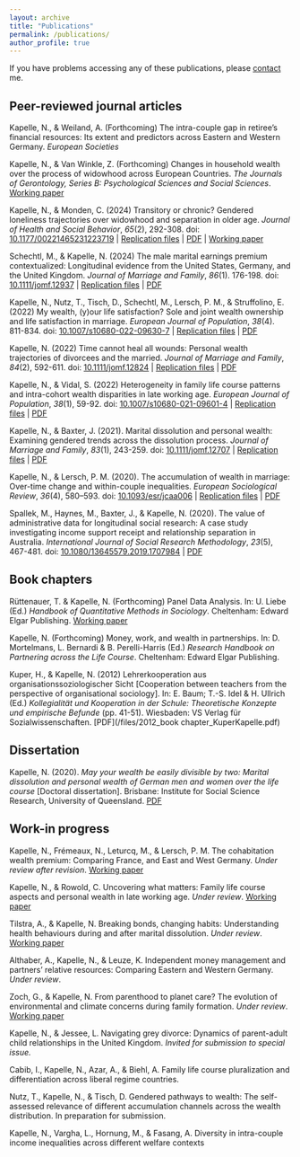 ```yaml
---
layout: archive
title: "Publications"
permalink: /publications/
author_profile: true
---
```


If you have problems accessing any of these publications, please [contact](/contact) me.

## Peer-reviewed journal articles

Kapelle, N., & Weiland, A. (Forthcoming) The intra-couple gap in retiree’s financial resources: Its extent and predictors across Eastern and Western Germany. *European Societies*

Kapelle, N., & Van Winkle, Z. (Forthcoming) Changes in household wealth over the process of widowhood across European Countries. *The Journals of Gerontology, Series B: Psychological Sciences and Social Sciences*. [Working paper](https://osf.io/preprints/socarxiv/davxs/) 

Kapelle, N., & Monden, C. (2024) Transitory or chronic? Gendered loneliness trajectories over widowhood and separation in older age. *Journal of Health and Social Behavior*, *65*(2), 292-308. doi: [10.1177/00221465231223719](https://doi.org/10.1177/00221465231223719) \| [Replication files](https://osf.io/qnyh9/) \| [PDF](/files/2024_JHSB_10.117700221465231223719.pdf) \| [Working paper](https://osf.io/preprints/socarxiv/uqytc/) 

Schechtl, M., & Kapelle, N. (2024) The male marital earnings premium contextualized: Longitudinal evidence from the United States, Germany, and the United Kingdom. *Journal of Marriage and Family*, *86*(1). 176-198. doi: [10.1111/jomf.12937](https://onlinelibrary.wiley.com/doi/full/10.1111/jomf.12937) \| [Replication files](https://osf.io/uwq2z/) \| [PDF](/files/2023_JMF_jomf.12937.pdf)

Kapelle, N., Nutz, T., Tisch, D., Schechtl, M., Lersch, P. M., & Struffolino, E. (2022) My wealth, (y)our life satisfaction? Sole and joint wealth ownership and life satisfaction in marriage. *European Journal of Population*, *38*(4). 811-834. doi: [10.1007/s10680-022-09630-7](http://dx.doi.org/10.1007/s10680-022-09630-7) \| [Replication files](https://osf.io/4mvxr/) \| [PDF](/files/2022_EJP_s10680-022-09630-7.pdf)

Kapelle, N. (2022) Time cannot heal all wounds: Personal wealth trajectories of divorcees and the married. *Journal of Marriage and Family*, *84*(2), 592-611. doi: [10.1111/jomf.12824](https://onlinelibrary.wiley.com/doi/full/10.1111/jomf.12824) \| [Replication files](https://osf.io/vhwsd/) \| [PDF](/files/2022_JMF_jomf.12824.pdf)

Kapelle, N., & Vidal, S. (2022) Heterogeneity in family life course patterns and intra-cohort wealth disparities in late working age. *European Journal of Population*, *38*(1), 59-92. doi: [10.1007/s10680-021-09601-4](https://link.springer.com/article/10.1007/s10680-021-09601-4) \| [Replication files](https://osf.io/5vujc/) \| [PDF](/files/2022_EJP_s10680-021-09601-4.pdf)

Kapelle, N., & Baxter, J. (2021). Marital dissolution and personal wealth: Examining gendered trends across the dissolution process. *Journal of Marriage and Family*, *83*(1), 243-259. doi: [10.1111/jomf.12707](https://onlinelibrary.wiley.com/doi/full/10.1111/jomf.12707) \| [Replication files](https://osf.io/qpm6t/) \| [PDF](/files/2021_JMF_jomf.12707.pdf)

Kapelle, N., & Lersch, P. M. (2020). The accumulation of wealth in marriage: Over-time change and within-couple inequalities. *European Sociological Review*, *36*(4), 580–593. doi: [10.1093/esr/jcaa006](https://academic.oup.com/esr/article/36/4/580/5753972?login=false) \| [Replication files](https://osf.io/sg84a/) \| [PDF](/files/2020_ESR_jcaa006.pdf)

Spallek, M., Haynes, M., Baxter, J., & Kapelle, N. (2020). The value of administrative data for longitudinal social research: A case study investigating income support receipt and relationship separation in Australia. *International Journal of Social Research Methodology*, *23*(5), 467-481. doi: [10.1080/13645579.2019.1707984](https://www.tandfonline.com/doi/abs/10.1080/13645579.2019.1707984) \| [PDF](/files/2020_IJSRM_13645579.2019.1707984.pdf)

## Book chapters

Rüttenauer, T. & Kapelle, N. (Forthcoming) Panel Data Analysis. In: U. Liebe (Ed.) *Handbook of Quantitative Methods in Sociology*. Cheltenham: Edward Elgar Publishing. [Working paper](https://osf.io/preprints/socarxiv/3mfzq)

Kapelle, N. (Forthcoming) Money, work, and wealth in partnerships. In: D. Mortelmans, L. Bernardi & B. Perelli-Harris (Ed.) *Research Handbook on Partnering across the Life Course*. Cheltenham: Edward Elgar Publishing.

Kuper, H., & Kapelle, N. (2012) Lehrerkooperation aus organisationssoziologischer Sicht [Cooperation between teachers from the perspective of organisational sociology]. In: E. Baum; T.-S. Idel & H. Ullrich (Ed.) *Kollegialität und Kooperation in der Schule: Theoretische Konzepte und empirische Befunde* (pp. 41-51). Wiesbaden: VS Verlag für Sozialwissenschaften. [PDF](/files/2012_book chapter_KuperKapelle.pdf)

## Dissertation

Kapelle, N. (2020). *May your wealth be easily divisible by two: Marital dissolution and personal wealth of German men and women over the life course* [Doctoral dissertation]. Brisbane: Institute for Social Science Research, University of Queensland. [PDF](/files/phd_thesis.pdf)

## Work-in progress 

Kapelle, N., Frémeaux, N., Leturcq, M., & Lersch, P. M. The cohabitation wealth premium: Comparing France, and East and West Germany. *Under review after revision*. [Working paper](https://osf.io/preprints/socarxiv/uz74e) 

Kapelle, N., & Rowold, C. Uncovering what matters: Family life course aspects and personal wealth in late working age. *Under review*. [Working paper](https://osf.io/preprints/socarxiv/pucvt) 

Tilstra, A., & Kapelle, N. Breaking bonds, changing habits: Understanding health behaviours during and after marital dissolution. *Under review*. [Working paper](https://osf.io/preprints/socarxiv/h8w53)

Althaber, A., Kapelle, N., & Leuze, K. Independent money management and partners’ relative resources: Comparing Eastern and Western Germany. *Under review*.

Zoch, G., & Kapelle, N. From parenthood to planet care? The evolution of environmental and climate concerns during family formation. *Under review*. [Working paper](https://osf.io/preprints/socarxiv/n4xwf/) 

Kapelle, N., & Jessee, L. Navigating grey divorce: Dynamics of parent-adult child relationships in the United Kingdom. *Invited for submission to special issue.*

Cabib, I., Kapelle, N., Azar, A., & Biehl, A.  Family life course pluralization and differentiation across liberal regime countries.

Nutz, T., Kapelle, N., & Tisch, D. Gendered   pathways to   wealth:   The   self-assessed   relevance   of   different accumulation channels across the wealth distribution. In preparation for submission.

Kapelle, N., Vargha, L., Hornung, M., & Fasang, A. Diversity in intra-couple income inequalities across different welfare contexts
